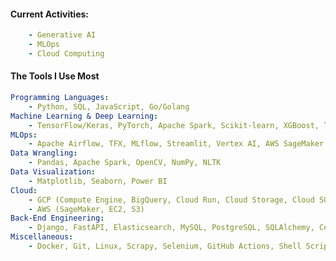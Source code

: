 #### Current Activities:
```yaml
    - Generative AI
    - MLOps
    - Cloud Computing 
```
#### The Tools I Use Most
```yaml
Programming Languages: 
    - Python, SQL, JavaScript, Go/Golang
Machine Learning & Deep Learning: 
    - TensorFlow/Keras, PyTorch, Apache Spark, Scikit-learn, XGBoost, Transformers/HuggingFace
MLOps:                              
    - Apache Airflow, TFX, MLflow, Streamlit, Vertex AI, AWS SageMaker
Data Wrangling: 
    - Pandas, Apache Spark, OpenCV, NumPy, NLTK
Data Visualization: 
    - Matplotlib, Seaborn, Power BI
Cloud: 
    - GCP (Compute Engine, BigQuery, Cloud Run, Cloud Storage, Cloud SQL, Vertex AI, VPC Network) 
    - AWS (SageMaker, EC2, S3)
Back-End Engineering: 
    - Django, FastAPI, Elasticsearch, MySQL, PostgreSQL, SQLAlchemy, Celery, Redis
Miscellaneous: 
    - Docker, Git, Linux, Scrapy, Selenium, GitHub Actions, Shell Scripting 
```

<!-- <div align="left">
  <img src="https://media.giphy.com/media/RbDKaczqWovIugyJmW/giphy.gif" />
</div>
 -->
